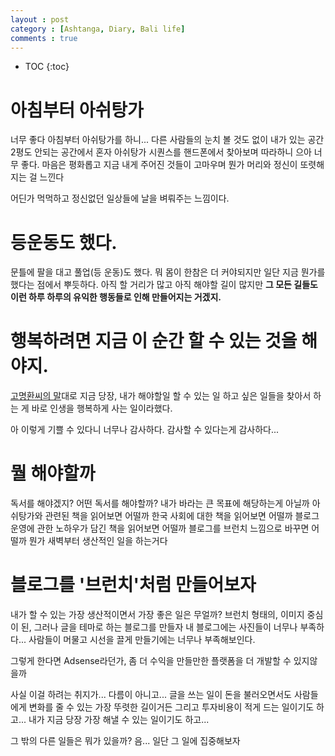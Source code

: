 ```yaml
---
layout : post
category : [Ashtanga, Diary, Bali life]
comments : true
---
```


* TOC
{:toc}

# 아침부터 아쉬탕가

너무 좋다
아침부터 아쉬탕가를 하니...
다른 사람들의 눈치 볼 것도 없이
내가 있는 공간
2평도 안되는 공간에서
혼자 아쉬탕가 시퀀스를
핸드폰에서 찾아보며
따라하니
으아
너무 좋다.
마음은 평화롭고
지금 내게 주어진 것들이 고마우며
뭔가 머리와 정신이 또렷해지는 걸 느낀다

어딘가 먹먹하고 정신없던 일상들에
날을 벼뤄주는 느낌이다.

# 등운동도 했다.

문틀에 팔을 대고
풀업(등 운동)도 했다.
뭐 몸이 한참은 더 커야되지만
일단 지금 뭔가를 했다는 점에서
뿌듯하다.
아직 할 거리가 많고
아직 해야할 길이 많지만
**그 모든 길들도 이런 하루 하루의 유익한 행동들로 인해 만들어지는 거겠지.**


# 행복하려면 지금 이 순간 할 수 있는 것을 해야지.

[고명환씨의 말](https://wholesome-sj.github.io/2019-08-11-%EC%B1%85-%EC%9D%BD%EA%B3%A0-%EB%A7%A4%EC%B6%9C%EC%9D%98-%EC%8B%A0%EC%9D%B4-%EB%90%98%EB%8B%A4)대로
지금 당장, 내가 해야할일
할 수 있는 일
하고 싶은 일들을 찾아서 하는 게
바로 인생을 행복하게 사는 일이라했다.

아 이렇게 기쁠 수 있다니
너무나 감사하다.
감사할 수 있다는게 감사하다...

# 뭘 해야할까

독서를 해야겠지?
어떤 독서를 해야할까?
내가 바라는 큰 목표에 해당하는게 아닐까
아쉬탕가와 관련된 책을 읽어보면 어떨까
한국 사회에 대한 책을 읽어보면 어떨까
블로그 운영에 관한 노하우가 담긴 책을 읽어보면 어떨까
블로그를 브런치 느낌으로 바꾸면 어떨까
뭔가 새벽부터 생산적인 일을 하는거다

# 블로그를 '브런치'처럼 만들어보자

내가 할 수 있는 가장 생산적이면서 가장 좋은 일은 무얼까?
브런치 형태의, 이미지 중심이 된, 그러나 글을 테마로 하는 블로그를 만들자
내 블로그에는 사진들이 너무나 부족하다...
사람들이 머물고 시선을 끌게 만들기에는 너무나 부족해보인다.

그렇게 한다면 Adsense라던가, 좀 더 수익을 만들만한 플랫폼을 더 개발할 수 있지않을까

사실 이걸 하려는 취지가...
다름이 아니고...
글을 쓰는 일이
돈을 불러오면서도
사람들에게 변화를 줄 수 있는 가장 뚜렷한 길이거든
그리고 투자비용이 적게 드는 일이기도 하고...
내가 지금 당장 가장 해낼 수 있는 일이기도 하고...

그 밖의 다른 일들은 뭐가 있을까?
음... 일단 그 일에 집중해보자
